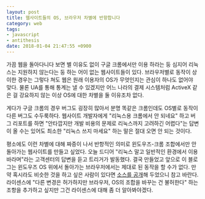 ```yaml
---
layout: post
title: 웹사이트들의 OS, 브라우저 차별에 반항합니다
category: web
tags:
- javascript
- antithesis
date: 2018-01-04 21:47:55 +0900
---
```



가끔 웹을 돌아다니다 보면 별 이유도 없이 구글 크롬에서만 이용 하라는 둥 심지어 리눅스는 지원하지 않는다는 둥 하는 어이 없는 웹사이트들이 있다. 브라우저별로 동작이 상이한 경우는 그렇다 쳐도 웹은 원래 이용자의 OS가 무엇인지는 관심이 하나도 없어야 맞다. 물론 UA를 통해 통계는 낼 수 있겠지만 어느 나라의 결제 시스템처럼 ActiveX 같은 걸 강요하지 않는 이상 OS에 대한 차별을 둘 이유조차 없다.

게다가 구글 크롬의 경우 버그도 굉장히 많아서 분명 똑같은 크롬인데도 OS별로 동작이 다른 버그도 수두룩하다.
웹사이트 개발자에게 "리눅스용 크롬에서 안 되네요" 하고 버그 리포트를 하면 "안타깝지만 개발 비용의 문제로 리눅스까지 고려하긴 어렵다"는 답변이 올 수는 있어도 최소한 "리눅스 쓰지 마세요" 하는 말은 절대 오면 안 되는 것이다.

평소에도 이런 차별에 대해 짜증이 나서 반항적인 의미로 윈도우즈-크롬 조합에서만 안 돌아가는 웹사이트를 만들고 싶었다. 오늘 드디어 "리눅스 말고 일반적인 환경에서 이용 바라며"라는 고객센터의 답변을 듣고 트리거가 발동했다. 결국 만들었고 앞으로 이 블로그는 윈도우즈 OS 위에서 돌아가는 브라우저에서는 제대로 된 동작을 할 수가 없다. 만약 혹시라도 비슷한 것을 하고 싶은 사람이 있다면 [소스를 공개][github]해 두었으니 참고 바란다. 라이센스에 "다른 변경은 허가하지만 브라우저, OS의 조합을 바꾸는 건 불허한다" 하는 조항을 추가하고 싶지만 그건 라이센스에 대해 좀 더 알아봐야겠다.


[github]: https://github.com/Kjwon15/antiweb
